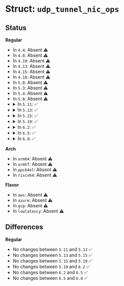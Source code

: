 # Struct: <code>udp_tunnel_nic_ops</code>

## Status
<b>Regular</b>
<ul>
<li>
In <code>4.4</code>: Absent ⚠️
</li>
<li>
In <code>4.8</code>: Absent ⚠️
</li>
<li>
In <code>4.10</code>: Absent ⚠️
</li>
<li>
In <code>4.13</code>: Absent ⚠️
</li>
<li>
In <code>4.15</code>: Absent ⚠️
</li>
<li>
In <code>4.18</code>: Absent ⚠️
</li>
<li>
In <code>5.0</code>: Absent ⚠️
</li>
<li>
In <code>5.3</code>: Absent ⚠️
</li>
<li>
In <code>5.4</code>: Absent ⚠️
</li>
<li>
In <code>5.8</code>: Absent ⚠️
</li>
<li>
<details>
<summary>In <code>5.11</code>: ✅</summary>

```c
struct udp_tunnel_nic_ops {
    void (*get_port)(struct net_device *, unsigned int, unsigned int, struct udp_tunnel_info *);
    void (*set_port_priv)(struct net_device *, unsigned int, unsigned int, u8);
    void (*add_port)(struct net_device *, struct udp_tunnel_info *);
    void (*del_port)(struct net_device *, struct udp_tunnel_info *);
    void (*reset_ntf)(struct net_device *);
    size_t (*dump_size)(struct net_device *, unsigned int);
    int (*dump_write)(struct net_device *, unsigned int, struct sk_buff *);
};
```
</details>
</li>
<li>
<details>
<summary>In <code>5.13</code>: ✅</summary>

```c
struct udp_tunnel_nic_ops {
    void (*get_port)(struct net_device *, unsigned int, unsigned int, struct udp_tunnel_info *);
    void (*set_port_priv)(struct net_device *, unsigned int, unsigned int, u8);
    void (*add_port)(struct net_device *, struct udp_tunnel_info *);
    void (*del_port)(struct net_device *, struct udp_tunnel_info *);
    void (*reset_ntf)(struct net_device *);
    size_t (*dump_size)(struct net_device *, unsigned int);
    int (*dump_write)(struct net_device *, unsigned int, struct sk_buff *);
};
```
</details>
</li>
<li>
<details>
<summary>In <code>5.15</code>: ✅</summary>

```c
struct udp_tunnel_nic_ops {
    void (*get_port)(struct net_device *, unsigned int, unsigned int, struct udp_tunnel_info *);
    void (*set_port_priv)(struct net_device *, unsigned int, unsigned int, u8);
    void (*add_port)(struct net_device *, struct udp_tunnel_info *);
    void (*del_port)(struct net_device *, struct udp_tunnel_info *);
    void (*reset_ntf)(struct net_device *);
    size_t (*dump_size)(struct net_device *, unsigned int);
    int (*dump_write)(struct net_device *, unsigned int, struct sk_buff *);
};
```
</details>
</li>
<li>
<details>
<summary>In <code>5.19</code>: ✅</summary>

```c
struct udp_tunnel_nic_ops {
    void (*get_port)(struct net_device *, unsigned int, unsigned int, struct udp_tunnel_info *);
    void (*set_port_priv)(struct net_device *, unsigned int, unsigned int, u8);
    void (*add_port)(struct net_device *, struct udp_tunnel_info *);
    void (*del_port)(struct net_device *, struct udp_tunnel_info *);
    void (*reset_ntf)(struct net_device *);
    size_t (*dump_size)(struct net_device *, unsigned int);
    int (*dump_write)(struct net_device *, unsigned int, struct sk_buff *);
};
```
</details>
</li>
<li>
<details>
<summary>In <code>6.2</code>: ✅</summary>

```c
struct udp_tunnel_nic_ops {
    void (*get_port)(struct net_device *, unsigned int, unsigned int, struct udp_tunnel_info *);
    void (*set_port_priv)(struct net_device *, unsigned int, unsigned int, u8);
    void (*add_port)(struct net_device *, struct udp_tunnel_info *);
    void (*del_port)(struct net_device *, struct udp_tunnel_info *);
    void (*reset_ntf)(struct net_device *);
    size_t (*dump_size)(struct net_device *, unsigned int);
    int (*dump_write)(struct net_device *, unsigned int, struct sk_buff *);
};
```
</details>
</li>
<li>
<details>
<summary>In <code>6.5</code>: ✅</summary>

```c
struct udp_tunnel_nic_ops {
    void (*get_port)(struct net_device *, unsigned int, unsigned int, struct udp_tunnel_info *);
    void (*set_port_priv)(struct net_device *, unsigned int, unsigned int, u8);
    void (*add_port)(struct net_device *, struct udp_tunnel_info *);
    void (*del_port)(struct net_device *, struct udp_tunnel_info *);
    void (*reset_ntf)(struct net_device *);
    size_t (*dump_size)(struct net_device *, unsigned int);
    int (*dump_write)(struct net_device *, unsigned int, struct sk_buff *);
};
```
</details>
</li>
<li>
<details>
<summary>In <code>6.8</code>: ✅</summary>

```c
struct udp_tunnel_nic_ops {
    void (*get_port)(struct net_device *, unsigned int, unsigned int, struct udp_tunnel_info *);
    void (*set_port_priv)(struct net_device *, unsigned int, unsigned int, u8);
    void (*add_port)(struct net_device *, struct udp_tunnel_info *);
    void (*del_port)(struct net_device *, struct udp_tunnel_info *);
    void (*reset_ntf)(struct net_device *);
    size_t (*dump_size)(struct net_device *, unsigned int);
    int (*dump_write)(struct net_device *, unsigned int, struct sk_buff *);
};
```
</details>
</li>
</ul>
<b>Arch</b>
<ul>
<li>
In <code>arm64</code>: Absent ⚠️
</li>
<li>
In <code>armhf</code>: Absent ⚠️
</li>
<li>
In <code>ppc64el</code>: Absent ⚠️
</li>
<li>
In <code>riscv64</code>: Absent ⚠️
</li>
</ul>
<b>Flavor</b>
<ul>
<li>
In <code>aws</code>: Absent ⚠️
</li>
<li>
In <code>azure</code>: Absent ⚠️
</li>
<li>
In <code>gcp</code>: Absent ⚠️
</li>
<li>
In <code>lowlatency</code>: Absent ⚠️
</li>
</ul>

## Differences
<b>Regular</b>
<ul>
<li>
No changes between <code>5.11</code> and <code>5.13</code> ✅
</li>
<li>
No changes between <code>5.13</code> and <code>5.15</code> ✅
</li>
<li>
No changes between <code>5.15</code> and <code>5.19</code> ✅
</li>
<li>
No changes between <code>5.19</code> and <code>6.2</code> ✅
</li>
<li>
No changes between <code>6.2</code> and <code>6.5</code> ✅
</li>
<li>
No changes between <code>6.5</code> and <code>6.8</code> ✅
</li>
</ul>
